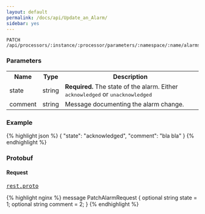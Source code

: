 ```yaml
---
layout: default
permalink: /docs/api/Update_an_Alarm/
sidebar: yes
---
```


    PATCH /api/processors/:instance/:processor/parameters/:namespace/:name/alarms/:id
    
### Parameters

<table class="inline">
  <tr>
    <th>Name</th>
    <th>Type</th>
    <th>Description</th>
  </tr>
  <tr>
    <td class="code">state</td>
    <td class="code">string</td>
    <td><strong>Required.</strong> The state of the alarm. Either <tt>acknowledged</tt> or <tt>unacknowledged</tt></td>
  </tr>
  <tr>
    <td class="code">comment</td>
    <td class="code">string</td>
    <td>Message documenting the alarm change.</td>
  </tr>
</table>

### Example

{% highlight json %}
{
  "state": "acknowledged",
  "comment": "bla bla"
}
{% endhighlight %}


### Protobuf

#### Request

<pre class="r header"><a href="/docs/api/rest.proto/">rest.proto</a></pre>
{% highlight nginx %}
message PatchAlarmRequest {
  optional string state = 1;
  optional string comment = 2;
}
{% endhighlight %}
